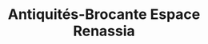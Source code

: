 ---
title: "Antiquités-Brocante Espace Renassia"
url: /saint-flour/antiquites-brocante-espace-renassia/
shop: Antiquitäten
---